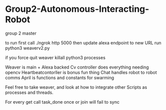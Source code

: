 # Group2-Autonomous-Interacting-Robot
group 2 master

to run first call ./ngrok http 5000
then update alexa endpoint to new URL
run python3 weaverv2.py

if you force quit weaver killall python3 processes

Weaver is main + Alexa backed 
Cv controller does everything needing opencv
Heartbeatcontorller is bonus fun thing 
Chat handles robot to robot comms
April is functions and constants for swarming

Feel free to take weaver, 
and look at how to integrate other
Scripts as processes and threads.

For every get call task_done once or join will fail to sync
